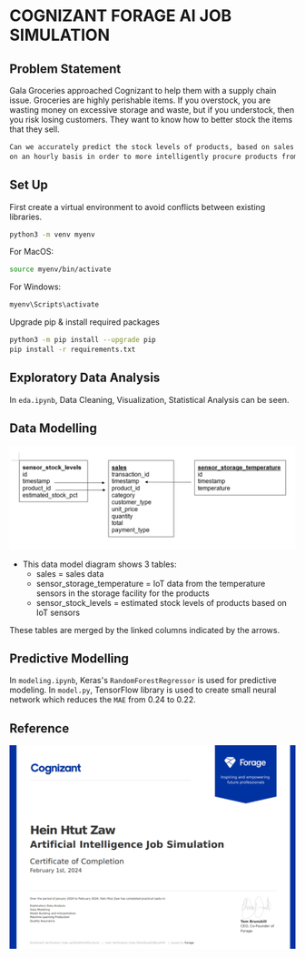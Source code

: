 # COGNIZANT FORAGE AI JOB SIMULATION

## Problem Statement

Gala Groceries approached Cognizant to help them with a supply chain issue. Groceries are highly perishable items. If you overstock, you are wasting money on excessive storage and waste, but if you understock, then you risk losing customers. They want to know how to better stock the items that they sell.

```markdown
Can we accurately predict the stock levels of products, based on sales data and sensor data, 
on an hourly basis in order to more intelligently procure products from our suppliers.
```

## Set Up

First create a virtual environment to avoid conflicts between existing libraries.

```bash
python3 -m venv myenv
```
For MacOS:
```bash
source myenv/bin/activate
```
For Windows:
```bash
myenv\Scripts\activate
```
Upgrade pip & install required packages
```bash
python3 -m pip install --upgrade pip
pip install -r requirements.txt
```

## Exploratory Data Analysis

In `eda.ipynb`, Data Cleaning, Visualization, Statistical Analysis can be seen.


## Data Modelling

![Data Model](include/imgs/data_model.png)

* This data model diagram shows 3 tables:
    * sales = sales data
    * sensor_storage_temperature = IoT data from the temperature sensors in the storage facility for the products
    * sensor_stock_levels = estimated stock levels of products based on IoT sensors

These tables are merged by the linked columns indicated by the arrows.


## Predictive Modelling

 In `modeling.ipynb`, Keras's `RandomForestRegressor` is used for predictive modeling.
 In `model.py`, TensorFlow library is used to create small neural network which reduces the `MAE` from 0.24 to 0.22.

## Reference

![Certificate](include/imgs/certificate.png)
